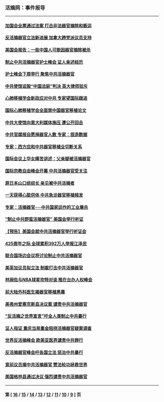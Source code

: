 ### 活摘网：事件报导
---
#### [加国会全票通过法案 打击非法器官摘除和贩运](../../pages/nf5877/n13884924.md?03150430) 
#### [反活摘器官立法新进展 加拿大跨党派议员支持](../../pages/nf5877/n13876061.md?03150430) 
#### [美国会报告：一些中国人可能因器官摘除被杀](../../pages/nf5877/n13867964.md?03150430) 
#### [制止中共活摘器官护士峰会 证人亲述经历](../../pages/nf5877/n13859007.md?03150430) 
#### [护士峰会下周举行 聚焦中共活摘器官](../../pages/nf5877/n13855418.md?03150430) 
#### [中共使馆诋毁“中国法庭”判决 英大律师驳斥](../../pages/nf5877/n13833945.md?03150430) 
#### [心肺移植学会新政应对中共 专家望国际跟进](../../pages/nf5877/n13829043.md?03150430) 
#### [国际心肺移植学会全面禁中国器官移植论文](../../pages/nf5877/n13827785.md?03150430) 
#### [中共大使馆向意大利媒体施压 遭公开回击](../../pages/nf5877/n13826038.md?03150430) 
#### [中共官媒报自愿捐器官人数 专家：捏造数据](../../pages/nf5877/n13814130.md?03150430) 
#### [专家：西方应和中共器官移植业切断关系](../../pages/nf5877/n13772828.md?03150430) 
#### [国际会议上华女痛苦讲述：父亲疑被活摘器官](../../pages/nf5877/n13771583.md?03150430) 
#### [国际宗教自由峰会开幕 中共活摘器官受关注](../../pages/nf5877/n13769995.md?03150430) 
#### [原日本山口组组长 亲见被中共活摘者](../../pages/nf5877/n13767360.md?03150430) 
#### [一天获得心脏供体 中共急诊器官移植频发](../../pages/nf5877/n13764689.md?03150430) 
#### [专家：活摘器官──中共国家运作的工业屠杀](../../pages/nf5877/n13761178.md?03150430) 
#### [“制止中共野蛮活摘器官” 美国会举行听证](../../pages/nf5877/n13735831.md?03150430) 
#### [【预告】美国会就中共活摘器官举行听证会](../../pages/nf5877/n13732843.md?03150430) 
#### [425周年之际 全球累积392万人举报江泽民](../../pages/nf5877/n13719232.md?03150430) 
#### [联合国场边会议将讨论制止中共活摘器官](../../pages/nf5877/n13656361.md?03150430) 
#### [美英加议员拟立法 制裁打击中共活摘器官](../../pages/nf5877/n13430251.md?03150430) 
#### [林昶佐与NBA球星坎特对谈 推在台办人权峰会](../../pages/nf5877/n13414467.md?03150430) 
#### [前大陆外科医生揭器官移植黑幕](../../pages/nf5877/n13401416.md?03150430) 
#### [美弗州爱塞克斯县决议案 谴责中共活摘器官](../../pages/nf5877/n13320919.md?03150430) 
#### [“反活摘之世界宣言”吁全人类制止中共暴行](../../pages/nf5877/n13259730.md?03150430) 
#### [证人指证 重庆当局重金阻挠活摘器官疑案调查](../../pages/nf5877/n13259127.md?03150430) 
#### [世界反活摘峰会 欧美亚医界谴责中共罪行](../../pages/nf5877/n13253550.md?03150430) 
#### [反活摘器官峰会吁各国立法 惩治中共暴行](../../pages/nf5877/n13245052.md?03150430) 
#### [意前议员揭中共活摘器官 赞法轮功拯救世界](../../pages/nf5877/n13203445.md?03150430) 
#### [美国格林县通过决议 强烈谴责中共活摘器官](../../pages/nf5877/n13119367.md?03150430) 

---
#### 第 [ [16](./16.md?03150430) / [15](./15.md?03150430) / [14](./14.md?03150430) / [13](./13.md?03150430) / [12](./12.md?03150430) / [11](./11.md?03150430) / [10](./10.md?03150430) / [9](./9.md?03150430) ] 页

